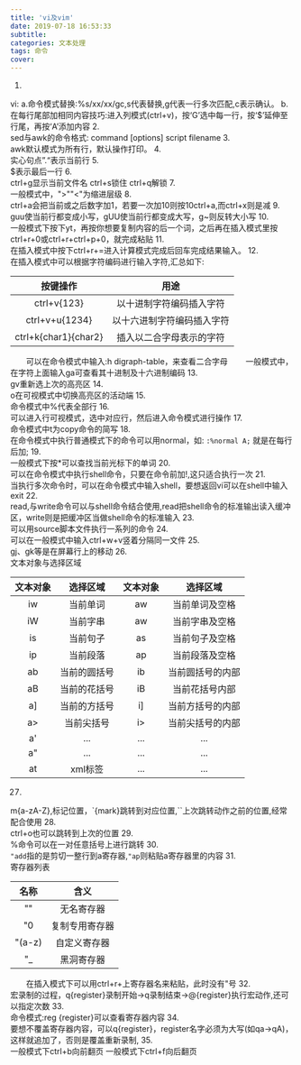 ```yaml
---
title: 'vi及vim'
date: 2019-07-18 16:53:33
subtitle:
categories: 文本处理
tags: 命令
cover:
---
```

1.  
vi:
  a.命令模式替换:%s/xx/xx/gc,s代表替换,g代表一行多次匹配,c表示确认。
  b.在每行尾部加相同内容技巧:进入列模式(ctrl+v)，按‘G’选中每一行，按‘$’延伸至行尾，再按‘A’添加内容
2.  
sed与awk的命令格式: command [options] script filename
3.  
awk默认模式为所有行，默认操作打印。
4.  
实心句点”.“表示当前行
5.  
$表示最后一行
6.  
ctrl+g显示当前文件名
ctrl+s锁住
ctrl+q解锁
7.  
一般模式中，">""&lt;"为缩进层级
8.  
ctrl+a会把当前或之后数字加1，若要一次加10则按10ctrl+a,而ctrl+x则是减
9.  
guu使当前行都变成小写，gUU使当前行都变成大写，g~则反转大小写
10.  
一般模式下按下yt，再按你想要复制内容的后一个词，之后再在插入模式里按ctrl+r+0或ctrl+r+ctrl+p+0，就完成粘贴
11.  
在插入模式中按下ctrl+r+=进入计算模式完成后回车完成结果输入。
12.  
在插入模式中可以根据字符编码进行输入字符,汇总如下:

|按键操作|用途|
|:-:|:-:|
|ctrl+v{123}|以十进制字符编码插入字符|
|ctrl+v+u{1234}|以十六进制字符编码插入字符|
|ctrl+k{char1}{char2}|插入以二合字母表示的字符|

　　可以在命令模式中输入:h digraph-table，来查看二合字母
　　一般模式中，在字符上面输入ga可查看其十进制及十六进制编码
13.  
gv重新选上次的高亮区
14.  
o在可视模式中切换高亮区的活动端
15.  
命令模式中%代表全部行
16.  
可以进入行可视模式，选中对应行，然后进入命令模式进行操作
17.  
命令模式中t为copy命令的简写
18.  
在命令模式中执行普通模式下的命令可以用normal，如:
`:%normal A;`
就是在每行后加;
19.  
一般模式下按*可以查找当前光标下的单词
20.  
可以在命令模式中执行shell命令，只要在命令前加!,这只适合执行一次
21.  
当执行多次命令时，可以在命令模式中输入shell，要想返回vi可以在shell中输入exit
22.  
read,与write命令可以与shell命令结合使用,read把shell命令的标准输出读入缓冲区，write则是把缓冲区当做shell命令的标准输入
23.  
可以用source脚本文件执行一系列的命令
24.  
可以在一般模式中输入ctrl+w+v竖着分隔同一文件
25.  
gj、gk等是在屏幕行上的移动
26.  
文本对象与选择区域

|文本对象|选择区域|文本对象|选择区域|
|:-:|:-:|:-:|:-:|
|iw|当前单词|aw|当前单词及空格|
|iW|当前字串|aw|当前字串及空格|
|is|当前句子|as|当前句子及空格|
|ip|当前段落|ap|当前段落及空格|
|ab|当前的圆括号|ib|当前圆括号的内部|
|aB|当前的花括号|iB|当前花括号内部|
|a]|当前的方括号|i]|当前方括号的内部|
|a>|当前尖括号|i>|当前尖括号的内部|
|a'|...|...|...|
|a"|...|...|...|
|at|xml标签|...|...|

27.  
m{a-zA-Z},标记位置，\`{mark}跳转到对应位置,\`\`上次跳转动作之前的位置,经常配合使用
28.  
ctrl+o也可以跳转到上次的位置
29.  
%命令可以在一对任意括号上进行跳转
30.  
`"add`指的是剪切一整行到a寄存器,`"ap`则粘贴a寄存器里的内容
31.  
寄存器列表

|名称|含义|
|:-:|:-:|
|""|无名寄存器|
|"0|复制专用寄存器|
|"(a-z)|自定义寄存器|
|"_|黑洞寄存器|  
  
　　在插入模式下可以用ctrl+r+上寄存器名来粘贴，此时没有"号
32.  
宏录制的过程，q{register}录制开始->q录制结束->@{register}执行宏动作,还可以指定次数
33.  
命令模式:reg {register}可以查看寄存器内容
34.  
要想不覆盖寄存器内容，可以q{register}，register名字必须为大写(如qa->qA)，这样就追加了，否则是覆盖重新录制,
35.  
一般模式下ctrl+b向前翻页
一般模式下ctrl+f向后翻页
